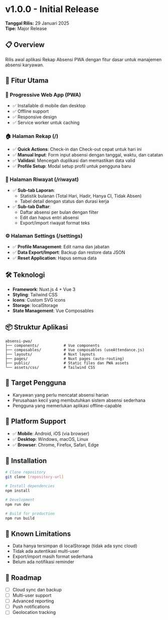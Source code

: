 # v1.0.0 - Initial Release

**Tanggal Rilis:** 29 Januari 2025  
**Tipe:** Major Release  

## 📋 Overview

Rilis awal aplikasi Rekap Absensi PWA dengan fitur dasar untuk manajemen absensi karyawan.

## 🚀 Fitur Utama

### 📱 Progressive Web App (PWA)
- ✅ Installable di mobile dan desktop
- ✅ Offline support
- ✅ Responsive design
- ✅ Service worker untuk caching

### 🏠 Halaman Rekap (/)
- ✅ **Quick Actions**: Check-in dan Check-out cepat untuk hari ini
- ✅ **Manual Input**: Form input absensi dengan tanggal, waktu, dan catatan
- ✅ **Validasi**: Mencegah duplikasi dan memastikan data valid
- ✅ **Profile Setup**: Modal setup profil untuk pengguna baru

### 📅 Halaman Riwayat (/riwayat)
- ✅ **Sub-tab Laporan**: 
  - Statistik bulanan (Total Hari, Hadir, Hanya CI, Tidak Absen)
  - Tabel detail dengan status dan durasi kerja
- ✅ **Sub-tab Daftar**:
  - Daftar absensi per bulan dengan filter
  - Edit dan hapus entri absensi
  - Export/import riwayat format teks

### ⚙️ Halaman Settings (/settings)
- ✅ **Profile Management**: Edit nama dan jabatan
- ✅ **Data Export/Import**: Backup dan restore data JSON
- ✅ **Reset Application**: Hapus semua data

## 🛠️ Teknologi

- **Framework**: Nuxt.js 4 + Vue 3
- **Styling**: Tailwind CSS
- **Icons**: Custom SVG icons
- **Storage**: localStorage
- **State Management**: Vue Composables

## 📦 Struktur Aplikasi

```
absensi-pwa/
├── components/           # Vue components
├── composables/          # Vue composables (useAttendance.js)
├── layouts/              # Nuxt layouts
├── pages/                # Nuxt pages (auto-routing)
├── public/               # Static files dan PWA assets
└── assets/css/           # Tailwind CSS
```

## 🎯 Target Pengguna

- Karyawan yang perlu mencatat absensi harian
- Perusahaan kecil yang membutuhkan sistem absensi sederhana
- Pengguna yang memerlukan aplikasi offline-capable

## 📱 Platform Support

- ✅ **Mobile**: Android, iOS (via browser)
- ✅ **Desktop**: Windows, macOS, Linux
- ✅ **Browser**: Chrome, Firefox, Safari, Edge

## 🔧 Installation

```bash
# Clone repository
git clone [repository-url]

# Install dependencies
npm install

# Development
npm run dev

# Build for production
npm run build
```

## 📝 Known Limitations

- Data hanya tersimpan di localStorage (tidak ada sync cloud)
- Tidak ada autentikasi multi-user
- Export/import masih format sederhana
- Belum ada notifikasi reminder

## 🔮 Roadmap

- [ ] Cloud sync dan backup
- [ ] Multi-user support
- [ ] Advanced reporting
- [ ] Push notifications
- [ ] Geolocation tracking
